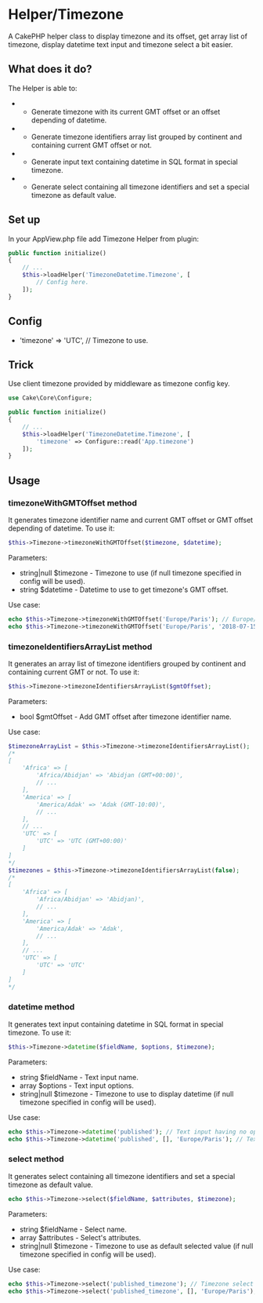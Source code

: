 # Helper/Timezone

A CakePHP helper class to display timezone and its offset, get array list of timezone, display datetime text input and timezone select a bit easier.

## What does it do?

The Helper is able to:
 *  - Generate timezone with its current GMT offset or an offset depending of datetime.
 *  - Generate timezone identifiers array list grouped by continent and containing current GMT offset or not.
 *  - Generate input text containing datetime in SQL format in special timezone.
 *  - Generate select containing all timezone identifiers and set a special timezone as default value.

## Set up

In your AppView.php file add Timezone Helper from plugin:

```php
public function initialize()
{
    // ...
	$this->loadHelper('TimezoneDatetime.Timezone', [
		// Config here.
	]);
}
```

## Config

- 'timezone' => 'UTC', // Timezone to use.

## Trick

Use client timezone provided by middleware as timezone config key.

```php
use Cake\Core\Configure;
```

```php
public function initialize()
{
    // ...
	$this->loadHelper('TimezoneDatetime.Timezone', [
		'timezone' => Configure::read('App.timezone')
	]);
}
```

## Usage

### timezoneWithGMTOffset method

It generates timezone identifier name and current GMT offset or GMT offset depending of datetime. To use it:

```php
$this->Timezone->timezoneWithGMTOffset($timezone, $datetime);
```

Parameters:
* string|null $timezone - Timezone to use (if null timezone specified in config will be used).
* string $datetime - Datetime to use to get timezone's GMT offset.

Use case:
```php
echo $this->Timezone->timezoneWithGMTOffset('Europe/Paris'); // Europe/Paris (GMT+02:00)
echo $this->Timezone->timezoneWithGMTOffset('Europe/Paris', '2018-07-15 12:00:00'); // Europe/Paris (GMT+01:00)
```

### timezoneIdentifiersArrayList method

It generates an array list of timezone identifiers grouped by continent and containing current GMT or not. To use it:

```php
$this->Timezone->timezoneIdentifiersArrayList($gmtOffset);
```

Parameters:
* bool $gmtOffset - Add GMT offset after timezone identifier name.

Use case:
```php
$timezoneArrayList = $this->Timezone->timezoneIdentifiersArrayList();
/*
[
	'Africa' => [
    	'Africa/Abidjan' => 'Abidjan (GMT+00:00)',
    	// ...
    ],
    'America' => [
    	'America/Adak' => 'Adak (GMT-10:00)',
    	// ...
    ],
    // ...
    'UTC' => [
    	'UTC' => 'UTC (GMT+00:00)'
    ]
]
*/
$timezones = $this->Timezone->timezoneIdentifiersArrayList(false);
/*
[
	'Africa' => [
    	'Africa/Abidjan' => 'Abidjan)',
    	// ...
    ],
    'America' => [
    	'America/Adak' => 'Adak',
    	// ...
    ],
    // ...
    'UTC' => [
    	'UTC' => 'UTC'
    ]
]
*/
```

### datetime method

It generates text input containing datetime in SQL format in special timezone. To use it:

```php
$this->Timezone->datetime($fieldName, $options, $timezone);
```

Parameters:
* string $fieldName - Text input name.
* array $options - Text input options.
* string|null $timezone - Timezone to use to display datetime (if null timezone specified in config will be used).

Use case:
```php
echo $this->Timezone->datetime('published'); // Text input having no option and containing datetime in SQL format using config timezone
echo $this->Timezone->datetime('published', [], 'Europe/Paris'); // Text input containing datetime in SQL format using 'Europe/Paris' timezone
```

### select method

It generates select containing all timezone identifiers and set a special timezone as default value.

```php
echo $this->Timezone->select($fieldName, $attributes, $timezone);
```

Parameters:
* string $fieldName - Select name.
* array $attributes - Select's attributes.
* string|null $timezone - Timezone to use as default selected value (if null timezone specified in config will be used).

Use case:
```php
echo $this->Timezone->select('published_timezone'); // Timezone select having no attribute and config timezone as default value
echo $this->Timezone->select('published_timezone', [], 'Europe/Paris'); // Timezone select having 'Europe/Paris' timezone as default value
```




